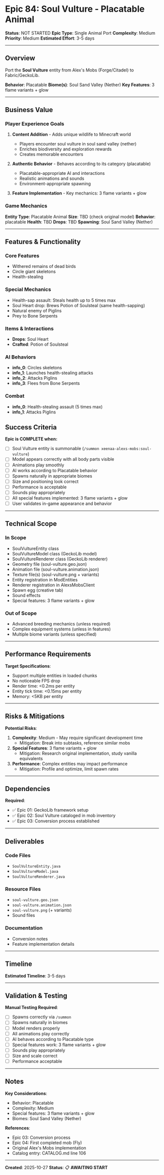 # Epic 84: Soul Vulture - Placatable Animal

**Status**: NOT STARTED
**Epic Type**: Single Animal Port
**Complexity**: Medium
**Priority**: Medium
**Estimated Effort**: 3-5 days

---

## Overview

Port the **Soul Vulture** entity from Alex's Mobs (Forge/Citadel) to Fabric/GeckoLib.

**Behavior**: Placatable
**Biome(s)**: Soul Sand Valley (Nether)
**Key Features**: 3 flame variants + glow

---

## Business Value

### Player Experience Goals

1. **Content Addition** - Adds unique wildlife to Minecraft world
   - Players encounter soul vulture in soul sand valley (nether)
   - Enriches biodiversity and exploration rewards
   - Creates memorable encounters

2. **Authentic Behavior** - Behaves according to its category (placatable)
   - Placatable-appropriate AI and interactions
   - Realistic animations and sounds
   - Environment-appropriate spawning

3. **Feature Implementation** - Key mechanics: 3 flame variants + glow

### Game Mechanics

**Entity Type**: Placatable Animal
**Size**: TBD (check original model)
**Behavior**: placatable
**Health**: TBD
**Drops**: TBD
**Spawning**: Soul Sand Valley (Nether)

---

## Features & Functionality

### Core Features
- Withered remains of dead birds
- Circle giant skeletons
- Health-stealing

### Special Mechanics
- Health-sap assault: Steals health up to 5 times max
- Soul Heart drop: Brews Potion of Soulsteal (same health-sapping)
- Natural enemy of Piglins
- Prey to Bone Serpents

### Items & Interactions
- **Drops**: Soul Heart
- **Crafted**: Potion of Soulsteal

### AI Behaviors
- **info_0**: Circles skeletons
- **info_1**: Launches health-stealing attacks
- **info_2**: Attacks Piglins
- **info_3**: Flees from Bone Serpents

### Combat
- **info_0**: Health-stealing assault (5 times max)
- **info_1**: Attacks Piglins


## Success Criteria

**Epic is COMPLETE when:**

- [ ] Soul Vulture entity is summonable (`/summon xeenaa-alexs-mobs:soul-vulture`)
- [ ] Model appears correctly with all body parts visible
- [ ] Animations play smoothly
- [ ] AI works according to Placatable behavior
- [ ] Spawns naturally in appropriate biomes
- [ ] Size and positioning look correct
- [ ] Performance is acceptable
- [ ] Sounds play appropriately
- [ ] All special features implemented: 3 flame variants + glow
- [ ] User validates in-game appearance and behavior

---

## Technical Scope

### In Scope

- SoulVultureEntity class
- SoulVultureModel class (GeckoLib model)
- SoulVultureRenderer class (GeckoLib renderer)
- Geometry file (soul-vulture.geo.json)
- Animation file (soul-vulture.animation.json)
- Texture file(s) (soul-vulture.png + variants)
- Entity registration in ModEntities
- Renderer registration in AlexsMobsClient
- Spawn egg (creative tab)
- Sound effects
- Special features: 3 flame variants + glow

### Out of Scope

- Advanced breeding mechanics (unless required)
- Complex equipment systems (unless in features)
- Multiple biome variants (unless specified)

---

## Performance Requirements

**Target Specifications**:
- Support multiple entities in loaded chunks
- No noticeable FPS drop
- Render time: <0.2ms per entity
- Entity tick time: <0.15ms per entity
- Memory: <5KB per entity

---

## Risks & Mitigations

**Potential Risks**:
1. **Complexity**: Medium - May require significant development time
   - Mitigation: Break into subtasks, reference similar mobs
2. **Special Features**: 3 flame variants + glow
   - Mitigation: Research original implementation, study vanilla equivalents
3. **Performance**: Complex entities may impact performance
   - Mitigation: Profile and optimize, limit spawn rates

---

## Dependencies

**Required**:
- ✅ Epic 01: GeckoLib framework setup
- ✅ Epic 02: Soul Vulture cataloged in mob inventory
- ✅ Epic 03: Conversion process established

---

## Deliverables

### Code Files
- `SoulVultureEntity.java`
- `SoulVultureModel.java`
- `SoulVultureRenderer.java`

### Resource Files
- `soul-vulture.geo.json`
- `soul-vulture.animation.json`
- `soul-vulture.png` (+ variants)
- Sound files

### Documentation
- Conversion notes
- Feature implementation details

---

## Timeline

**Estimated Timeline**: 3-5 days

---

## Validation & Testing

**Manual Testing Required**:
- [ ] Spawns correctly via `/summon`
- [ ] Spawns naturally in biomes
- [ ] Model renders properly
- [ ] All animations play correctly
- [ ] AI behaves according to Placatable type
- [ ] Special features work: 3 flame variants + glow
- [ ] Sounds play appropriately
- [ ] Size and scale correct
- [ ] Performance acceptable

---

## Notes

**Key Considerations**:
- Behavior: Placatable
- Complexity: Medium
- Special features: 3 flame variants + glow
- Biomes: Soul Sand Valley (Nether)

**References**:
- Epic 03: Conversion process
- Epic 04: First completed mob (Fly)
- Original Alex's Mobs implementation
- Catalog entry: CATALOG.md line 106

---

**Created**: 2025-10-27
**Status**: 📋 **AWAITING START**
